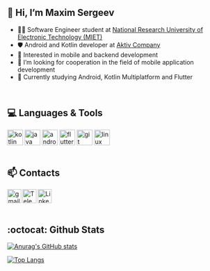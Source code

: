 ##  👋  Hi, I’m Maxim Sergeev
  - 👨‍💻 Software Engineer student at [National Research University of Electronic Technology (MIET)](https://eng.miet.ru/)
  - 🛡️ Android and Kotlin developer at [Aktiv Company](https://aktiv-company.com/)
  - 📱 Interested in mobile and backend development
  - 👀 I’m looking for cooperation in the field of mobile application development
  - 🌱 Currently studying Android, Kotlin Multiplatform and Flutter
<br>

##  💻  Languages & Tools 
  <a href="https://kotlinlang.org/" target="_blank"> <img src="https://user-images.githubusercontent.com/68668504/138495244-e0ca199f-7e94-41b9-8a35-a69b6e253259.png" alt="kotlin" width="36" height="36"/></a>
  <a href="https://www.java.com/" target="_blank"> <img src="https://user-images.githubusercontent.com/68668504/138495452-e01d5afa-1ab4-4a1e-996d-fed498b41f74.png" alt="java" width="36" height="36"/></a>
  <a href="https://developer.android.com/" target="_blank"> <img src="https://user-images.githubusercontent.com/68668504/138495306-85509155-d879-4833-a42c-0adca4303fa5.png" alt="android" width="36" height="36"/></a>
  <a href="https://flutter.dev" target="_blank"> <img src="https://github.com/mugz3m/mugz3m/assets/80107020/8c639e57-1370-43e8-96b3-f8c6d6bc1a71" alt="flutter" width="36" height="36"/></a>
  <a href="https://git-scm.com/" target="_blank"> <img src="https://user-images.githubusercontent.com/68668504/138495504-ab239a3a-663c-47b6-a068-bdb4e9cde7df.png" alt="git" width="36" height="36"/></a> 
  <a href="https://www.linux.org/" target="_blank"> <img src="https://user-images.githubusercontent.com/68668504/138495384-4231439d-9fb7-4f05-bc8f-789e68806706.png" alt="linux" width="36" height="36"/> </a>
<br><br>
  
##  📫  Contacts
<a href="mailto:mugz3m.work@gmail.com" target="_blank"> <img align="left" alt="gmail" width="32px" height="32px" src="https://user-images.githubusercontent.com/68668504/138495097-1b0d432d-4977-404d-a2f3-5b1b1b397d01.png"/></a>
<a href="https://t.me/mugz3m" target="_blank"> <img align="left" alt="Telegram" width="32px" height="32px" src="https://user-images.githubusercontent.com/68668504/138497730-b26bca28-3bee-4a5a-9136-544085db17fe.png"/></a>
<a href="https://www.linkedin.com/in/mugz3m/" target="_blank"> <img align="left" alt="Linkedin" width="32px" height="32px" src="https://user-images.githubusercontent.com/68668504/138497705-05898a8f-df50-4140-8a66-5145073ae846.png"/></a>
<br><br><br>

## :octocat: Github Stats
[![Anurag's GitHub stats](https://github-readme-stats.vercel.app/api?username=mugz3m&count_private=true&show_icons=true&theme=tokyonight)](https://github.com/anuraghazra/github-readme-stats)

[![Top Langs](https://github-readme-stats.vercel.app/api/top-langs/?username=mugz3m&layout=compact&count_private=true&show_icons=true&theme=tokyonight)](https://github.com/anuraghazra/github-readme-stats)
